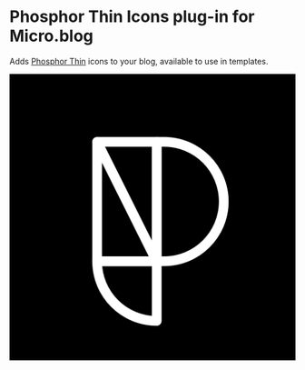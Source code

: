 # Phosphor Thin Icons plug-in for Micro.blog

Adds [Phosphor Thin](https://phosphoricons.com/?weight=%22thin%22) icons to your blog, available to use in templates.

![Phosphor Logo](https://raw.githubusercontent.com/jimmitchell/plugin-phosphor-thin/main/logo.png)